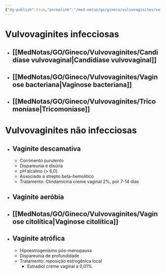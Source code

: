 ```yaml
---
{"dg-publish":true,"permalink":"/med-notas/go/gineco/vulvovaginites/vulvovaginites/"}
---
```



# Vulvovaginites infecciosas
- ## [[MedNotas/GO/Gineco/Vulvovaginites/Candidíase vulvovaginal\|Candidíase vulvovaginal]]
- ## [[MedNotas/GO/Gineco/Vulvovaginites/Vaginose bacteriana\|Vaginose bacteriana]]
- ## [[MedNotas/GO/Gineco/Vulvovaginites/Tricomoníase\|Tricomoníase]]

# Vulvovaginites não infecciosas
- ## Vaginite descamativa
	- Corrimento purulento
	- Dispareunia e disúria
	- pH alcalino (> 6,0)
	- Associado a strepto beta-hemolítico
	- Tratamento: Clindamicina creme vaginal 2%, por 7-14 dias
- ## Vaginite aeróbia
- ## [[MedNotas/GO/Gineco/Vulvovaginites/Vaginose citolítica\|Vaginose citolítica]]
- ## Vaginite atrófica
	- Hipoestrogenismo pós-menopausa
	- Dispareunia de profundidade
	- Tratamento: reposição estrogênica local
		- Estradiol creme vaginal a 0,01%